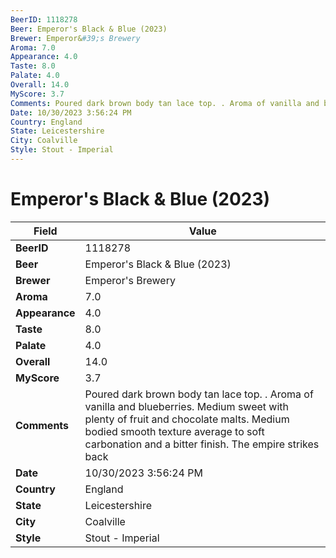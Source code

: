 ```yaml
---
BeerID: 1118278
Beer: Emperor's Black & Blue (2023)
Brewer: Emperor&#39;s Brewery
Aroma: 7.0
Appearance: 4.0
Taste: 8.0
Palate: 4.0
Overall: 14.0
MyScore: 3.7
Comments: Poured dark brown body tan lace top. . Aroma of vanilla and blueberries. Medium sweet with plenty of fruit and chocolate malts. Medium bodied smooth texture average to soft carbonation and a bitter finish. The empire strikes back
Date: 10/30/2023 3:56:24 PM
Country: England
State: Leicestershire
City: Coalville
Style: Stout - Imperial
---
```


# Emperor's Black & Blue (2023)

| Field         | Value |
|---------------|-------|
| **BeerID** | 1118278 |
| **Beer** | Emperor's Black & Blue (2023) |
| **Brewer** | Emperor&#39;s Brewery |
| **Aroma** | 7.0 |
| **Appearance** | 4.0 |
| **Taste** | 8.0 |
| **Palate** | 4.0 |
| **Overall** | 14.0 |
| **MyScore** | 3.7 |
| **Comments** | Poured dark brown body tan lace top. . Aroma of vanilla and blueberries. Medium sweet with plenty of fruit and chocolate malts. Medium bodied smooth texture average to soft carbonation and a bitter finish. The empire strikes back |
| **Date** | 10/30/2023 3:56:24 PM |
| **Country** | England |
| **State** | Leicestershire |
| **City** | Coalville |
| **Style** | Stout - Imperial |
